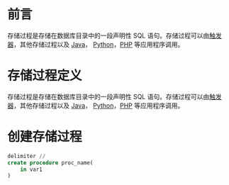 # 前言

存储过程是存储在数据库目录中的一段声明性 SQL 语句。存储过程可以由[触发器](https://www.begtut.com/mysql/mysql-triggers.html "MySQL触发器")，其他存储过程以及 [Java](https://www.begtut.com/mysql/calling-mysql-stored-procedures-from-jdbc.html)，  [Python](https://www.begtut.com/mysql/calling-mysql-stored-procedures-python.html)，[PHP](https://www.begtut.com/mysql/php-calling-mysql-stored-procedures.html) 等应用程序调用。

# 存储过程定义

存储过程是存储在数据库目录中的一段声明性 SQL 语句。存储过程可以由[触发器](https://www.begtut.com/mysql/mysql-triggers.html "MySQL触发器")，其他存储过程以及 [Java](https://www.begtut.com/mysql/calling-mysql-stored-procedures-from-jdbc.html)，  [Python](https://www.begtut.com/mysql/calling-mysql-stored-procedures-python.html)，[PHP](https://www.begtut.com/mysql/php-calling-mysql-stored-procedures.html) 等应用程序调用。


# 创建存储过程

```sql
delimiter //
create procedure proc_name(
	in var1 
)
```
